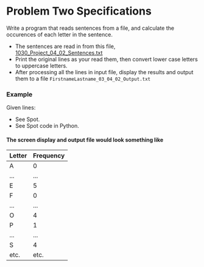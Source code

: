 # Problem Two Specifications

Write a program that reads sentences from a file, and calculate the occurences of each letter in the sentence. 

- The sentences are read in from this file, [1030_Project_04_02_Sentences.txt](../project_resources/1030_Project_04_02_Sentences.txt)
- Print the original lines as your read them, then convert lower case letters to uppercase letters.
- After processing all the lines in input file, display the results and output them to a file `FirstnameLastname_03_04_02_Output.txt`

### Example

Given lines:
- See Spot.
- See Spot code in Python.

#### The screen display and output file would look something like

| Letter | Frequency |
| - | - |
| A | 0 |
| ... | ... |
| E | 5 |
| F | 0 |
|... | ... |
| O | 4 |
| P | 1 |
| ... | ... |
| S | 4 |
| etc. | etc. |